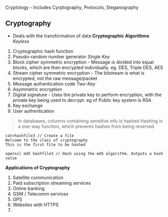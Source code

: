 Cryptology - Includes  Cyrptography, Protocols, Steganography

## Cryptography
- Deals with the transformation of data
**Cryptographic Algorithms**
*Keyless*
1. Cryptographic hash function
2. Pseudo-random number generator
*Single Key*
1. Block cipher symmetric encryption - Message is divided into equal blocks, which are then encrypted individually. eg. DES, Triple DES, AES
2. Stream cipher symmetric encryption  - The bitstream is what is encrypted, not the raw message/packet
3. Message authentication code
*Two-Key*
1. Asymmetric encryption
2. Digital signature - Uses the private key to perform encryption, with the private key being used to decrypt. eg of Public key system is RSA
3. Key exchange
4. User authentication
> In databases, columns containing sensitive info is hashed
> Hashing is a one-way function, which prevents hashes from being reversed

```shell
cat>hashfile3 // Create a file
Welcome to the class of cryptography
This is the first file to be hashed

openssl md5 hashfile3 // Hash using the md5 algorithm. Outputs a hash value
```

**Applications of Cryptography**
1. Satellite communication
2. Paid subscription streaming services
3. Online banking
4. GSM / Telecomm services
5. GPS
6. Websites with HTTPS
7. 